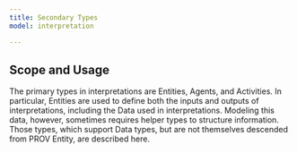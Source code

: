 ```yaml
---
title: Secondary Types
model: interpretation

---
```


Scope and Usage
---------------

The primary types in interpretations are Entities, Agents, and Activities.  In particular, Entities are used to define both the inputs and outputs of interpretations, including the Data used in interpretations.   Modeling this data, however, sometimes requires helper types to structure information.  Those types, which support Data types, but are not themselves descended from PROV Entity, are described here.

